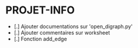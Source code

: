 # PROJET-INFO

- [.] Ajouter documentations sur 'open_digraph.py'
- [.] Ajouter commentaires sur worksheet
- [.] Fonction add_edge
